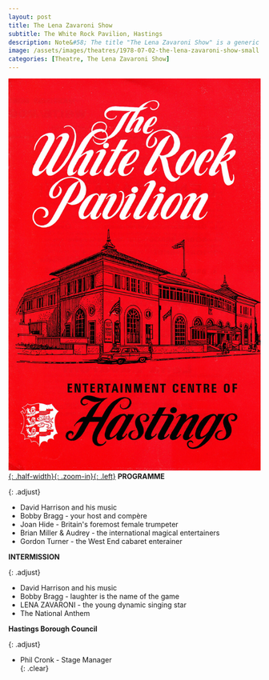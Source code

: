 ```yaml
---
layout: post
title: The Lena Zavaroni Show
subtitle: The White Rock Pavilion, Hastings
description: Note&#58; The title "The Lena Zavaroni Show" is a generic name for shows Starring Lena Zavaroni that had no original show title for the theatre at which Lena was appearing.
image: /assets/images/theatres/1978-07-02-the-lena-zavaroni-show-small.jpg
categories: [Theatre, The Lena Zavaroni Show]
---
```


[![](/assets/images/theatres/1978-07-02-the-lena-zavaroni-show-01.jpg){: .half-width}{: .zoom-in}{: .left}](/assets/images/theatres/1978-07-02-the-lena-zavaroni-show-01.jpg)
**PROGRAMME**

{: .adjust}
* David Harrison and his music
* Bobby Bragg - your host and compère
* Joan Hide - Britain's foremost female trumpeter
* Brian Miller &amp; Audrey - the international magical entertainers
* Gordon Turner - the West End cabaret enterainer

**INTERMISSION**

{: .adjust}
* David Harrison and his music
* Bobby Bragg - laughter is the name of the game
* LENA ZAVARONI - the young dynamic singing star
* The National Anthem

**Hastings Borough Council**

{: .adjust}
* Phil Cronk - Stage Manager
<br />{: .clear}


<style>
.adjust {margin-left:402px;}
</style>
